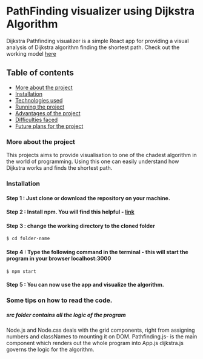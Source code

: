 # PathFinding visualizer using Dijkstra Algorithm 

Dijkstra Pathfinding visualizer is a simple React app for providing a visual analysis of Dijkstra algorithm finding the shortest path. 
Check out the working model [here](https://hsp3j.csb.app/)


## Table of contents 
* [More about the project](#More-about-the-project)
* [Installation](#Installation)
* [Technologies used](#Technologies-used)
* [Running the project](#Running-the-project)
* [Advantages of the project](#Advantages-of-the-project)
* [Difficulties faced](#Difficulties-occured-during-the-project)
* [Future plans for the project](#Future-plans-for-the-project)


### More about the project

This projects aims to provide visualisation to one of the chadest algorithm in the world of programming. Using this one can easily understand how Dijkstra works and finds the shortest path. 


### Installation
#### Step 1 : Just clone or download the repository on your machine. 
#### Step 2 : Install npm. You will find this helpful - [link](https://nodejs.org/en/download/package-manager/) 
#### Step 3 : change the working directory to the cloned folder 
```
$ cd folder-name 
```
#### Step 4 : Type the following command in the terminal  - this will start the program in your browser localhost:3000 
```
$ npm start
```

#### Step 5 : You can now use the app and visualize the algorithm. 


### Some tips on how to read the code. 

##### src folder contains all the logic of the program 

Node.js and Node.css deals with the grid components, right from assigning numbers and classNames to mounting it on DOM. 
Pathfinding.js- is the main component which renders out the whole program into App.js
dijkstra.js governs the logic for the algorithm. 





